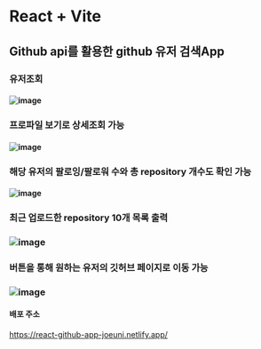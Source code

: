 # React + Vite

## Github api를 활용한 github 유저 검색App
### 유저조회
#### ![image](https://github.com/joeuni-ex/React_Github-Finder/assets/141595215/d743f0da-c3f9-45af-9bca-d31b372a2329)

### 프로파일 보기로 상세조회 가능 
#### ![image](https://github.com/joeuni-ex/React_Github-Finder/assets/141595215/1c42445b-81ca-4608-82b9-aef07512cfc8)

### 해당 유저의 팔로잉/팔로워 수와 총 repository 개수도 확인 가능
#### ![image](https://github.com/joeuni-ex/React_Github-Finder/assets/141595215/a0b7a739-7be0-4378-9552-4d590a5fc2f0)

### 최근 업로드한 repository 10개 목록 출력
### ![image](https://github.com/joeuni-ex/React_Github-Finder/assets/141595215/05607113-09cd-4bee-b737-639d86021c5c)

### <Visit Github Profile> 버튼을 통해 원하는 유저의 깃허브 페이지로 이동 가능
### ![image](https://github.com/joeuni-ex/React_Github-Finder/assets/141595215/3d57becd-33d7-4f43-8a06-48d641e7f7bc)



#### 배포 주소 
https://react-github-app-joeuni.netlify.app/

